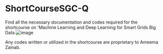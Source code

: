 # ShortCourseSGC-Q

Find all the necessary documentation and codes required for the shortcourse on 'Machine Learning and Deep Learning for Smart Grids Big Data ![image](https://user-images.githubusercontent.com/25388406/124326813-c82b0180-db8f-11eb-9bbc-0ea9612b9cfb.png)


Any codes written or utilized in the shortcourse are proprietary to Ameema Zainab.
